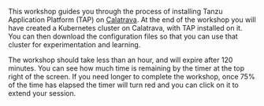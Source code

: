 This workshop guides you through the process of installing Tanzu
Application Platform (TAP) on
[Calatrava](https://confluence.eng.vmware.com/display/VCAF/Project+Calatrava+-+Internal+Hybrid+Cloud).
At the end of the workshop you will have created a Kubernetes
cluster on Calatrava, with TAP installed on it.
You can then download the configuration files so that you can
use that cluster for experimentation and learning.

The workshop should take less than an hour, and will expire after 120
minutes.
You can see how much time is remaining by the timer at the top right
of the screen.
If you need longer to complete the workshop, once 75% of the time
has elapsed the timer will turn red and you can click on it to
extend your session.


